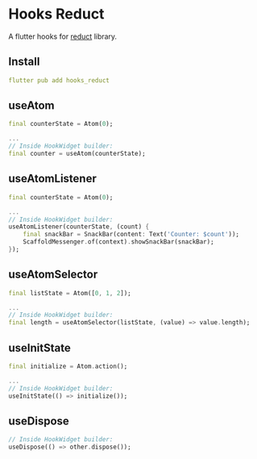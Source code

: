 # Hooks Reduct

A flutter hooks for [reduct](https://pub.dev/packages/reduct) library.

## Install

```yaml
flutter pub add hooks_reduct
```

## useAtom

```dart
final counterState = Atom(0);

...
// Inside HookWidget builder:
final counter = useAtom(counterState);
```

## useAtomListener

```dart
final counterState = Atom(0);

...
// Inside HookWidget builder:
useAtomListener(counterState, (count) {
    final snackBar = SnackBar(content: Text('Counter: $count'));
    ScaffoldMessenger.of(context).showSnackBar(snackBar);
});
```

## useAtomSelector

```dart
final listState = Atom([0, 1, 2]);

...
// Inside HookWidget builder:
final length = useAtomSelector(listState, (value) => value.length);
```

## useInitState

```dart
final initialize = Atom.action();

...
// Inside HookWidget builder:
useInitState(() => initialize());
```

## useDispose

```dart
// Inside HookWidget builder:
useDispose(() => other.dispose());
```
